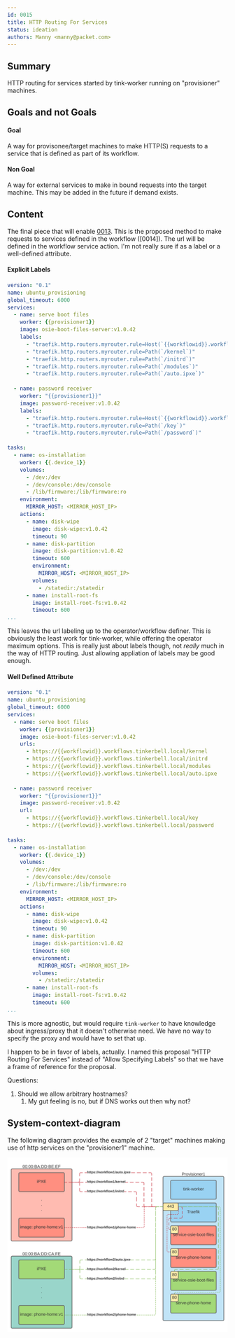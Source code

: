 ```yaml
---
id: 0015
title: HTTP Routing For Services
status: ideation
authors: Manny <manny@packet.com>
---
```


## Summary

HTTP routing for services started by tink-worker running on "provisioner" machines.

## Goals and not Goals

#### Goal

A way for provisonee/target machines to make HTTP(S) requests to a service that is defined as part of its workflow.

#### Non Goal

A way for external services to make in bound requests into the target machine.
This may be added in the future if demand exists.

## Content

The final piece that will enable [0013].
This is the proposed method to make requests to services defined in the workflow ([0014]).
The url will be defined in the workflow service action.
I'm not really sure if as a label or a well-defined attribute.

#### Explicit Labels

```yaml
version: "0.1"
name: ubuntu_provisioning
global_timeout: 6000
services:
  - name: serve boot files
    worker: {{provisioner1}}
    image: osie-boot-files-server:v1.0.42
    labels:
      - "traefik.http.routers.myrouter.rule=Host(`{{workflowid}}.workflows.tinkerbell.local`)"
      - "traefik.http.routers.myrouter.rule=Path(`/kernel`)"
      - "traefik.http.routers.myrouter.rule=Path(`/initrd`)"
      - "traefik.http.routers.myrouter.rule=Path(`/modules`)"
      - "traefik.http.routers.myrouter.rule=Path(`/auto.ipxe`)"

  - name: password receiver
    worker: "{{provisioner1}}"
    image: password-receiver:v1.0.42
    labels:
      - "traefik.http.routers.myrouter.rule=Host(`{{workflowid}}.workflows.tinkerbell.local`)"
      - "traefik.http.routers.myrouter.rule=Path(`/key`)"
      - "traefik.http.routers.myrouter.rule=Path(`/password`)"

tasks:
  - name: os-installation
    worker: {{.device_1}}
    volumes:
      - /dev:/dev
      - /dev/console:/dev/console
      - /lib/firmware:/lib/firmware:ro
    environment:
      MIRROR_HOST: <MIRROR_HOST_IP>
    actions:
      - name: disk-wipe
        image: disk-wipe:v1.0.42
        timeout: 90
      - name: disk-partition
        image: disk-partition:v1.0.42
        timeout: 600
        environment:
          MIRROR_HOST: <MIRROR_HOST_IP>
        volumes:
          - /statedir:/statedir
      - name: install-root-fs
        image: install-root-fs:v1.0.42
        timeout: 600
...
```

This leaves the url labeling up to the operator/workflow definer.
This is obviously the least work for tink-worker, while offering the operator maximum options.
This is really just about labels though, not _really_ much in the way of HTTP routing.
Just allowing appliation of labels may be good enough.

#### Well Defined Attribute

```yaml
version: "0.1"
name: ubuntu_provisioning
global_timeout: 6000
services:
  - name: serve boot files
    worker: {{provisioner1}}
    image: osie-boot-files-server:v1.0.42
    urls:
      - https://{{workflowid}}.workflows.tinkerbell.local/kernel
      - https://{{workflowid}}.workflows.tinkerbell.local/initrd
      - https://{{workflowid}}.workflows.tinkerbell.local/modules
      - https://{{workflowid}}.workflows.tinkerbell.local/auto.ipxe

  - name: password receiver
    worker: "{{provisioner1}}"
    image: password-receiver:v1.0.42
    url:
      - https://{{workflowid}}.workflows.tinkerbell.local/key
      - https://{{workflowid}}.workflows.tinkerbell.local/password

tasks:
  - name: os-installation
    worker: {{.device_1}}
    volumes:
      - /dev:/dev
      - /dev/console:/dev/console
      - /lib/firmware:/lib/firmware:ro
    environment:
      MIRROR_HOST: <MIRROR_HOST_IP>
    actions:
      - name: disk-wipe
        image: disk-wipe:v1.0.42
        timeout: 90
      - name: disk-partition
        image: disk-partition:v1.0.42
        timeout: 600
        environment:
          MIRROR_HOST: <MIRROR_HOST_IP>
        volumes:
          - /statedir:/statedir
      - name: install-root-fs
        image: install-root-fs:v1.0.42
        timeout: 600
...
```

This is more agnostic, but would require `tink-worker` to have knowledge about ingress/proxy that it doesn't otherwise need.
We have no way to specify the proxy and would have to set that up.

I happen to be in favor of labels, actually.
I named this proposal "HTTP Routing For Services" instead of "Allow Specifying Labels" so that we have a frame of reference for the proposal.

Questions:

1. Should we allow arbitrary hostnames?
   1. My gut feeling is no, but if DNS works out then why not?

[0013]: https://github.com/tinkerbell/proposals/pull/18
[0015]: https://github.com/tinkerbell/proposals/pull/20

## System-context-diagram

The following diagram provides the example of 2 "target" machines making use of http services on the "provisioner1" machine.

![diagram](diagram.svg)
